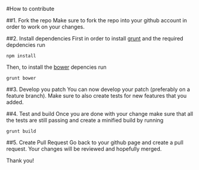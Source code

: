 #How to contribute

##1. Fork the repo
Make sure to fork the repo into your github account in order to work on your changes.

##2. Install dependencies
First in order to install [grunt](http://gruntjs.com/) and the required depdencies run
```
npm install
```
Then, to install the [bower](http://bower.io/) depencies run 
```
grunt bower
```

##3. Develop you patch
You can now develop your patch (preferably on a feature branch). Make sure to
also create tests for new features that you added.

##4. Test and build
Once you are done with your change make sure that all the tests are still passing and create a minified build by running 
```
grunt build
```

##5. Create Pull Request
Go back to your github page and create a pull request. Your changes will be reviewed and hopefully merged.

Thank you!
